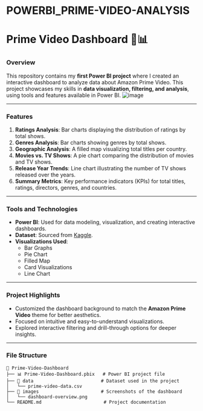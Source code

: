 # POWERBI_PRIME-VIDEO-ANALYSIS
# Prime Video Dashboard 🎥📊  

### Overview  
This repository contains my **first Power BI project** where I created an interactive dashboard to analyze data about Amazon Prime Video. This project showcases my skills in **data visualization, filtering, and analysis**, using tools and features available in Power BI.
![image](https://github.com/user-attachments/assets/13fd5ce6-750a-4f8b-be05-29c5b42ae37b)

---

### Features  
1. **Ratings Analysis**: Bar charts displaying the distribution of ratings by total shows.  
2. **Genres Analysis**: Bar charts showing genres by total shows.  
3. **Geographic Analysis**: A filled map visualizing total titles per country.  
4. **Movies vs. TV Shows**: A pie chart comparing the distribution of movies and TV shows.  
5. **Release Year Trends**: Line chart illustrating the number of TV shows released over the years.  
6. **Summary Metrics**: Key performance indicators (KPIs) for total titles, ratings, directors, genres, and countries.  

---

### Tools and Technologies  
- **Power BI**: Used for data modeling, visualization, and creating interactive dashboards.  
- **Dataset**: Sourced from [Kaggle](https://www.kaggle.com/).  
- **Visualizations Used**:  
  - Bar Graphs  
  - Pie Chart  
  - Filled Map  
  - Card Visualizations  
  - Line Chart  

---

### Project Highlights  
- Customized the dashboard background to match the **Amazon Prime Video** theme for better aesthetics.  
- Focused on intuitive and easy-to-understand visualizations.  
- Explored interactive filtering and drill-through options for deeper insights.  

---

### File Structure  
```plaintext
📂 Prime-Video-Dashboard  
├── 📊 Prime-Video-Dashboard.pbix   # Power BI project file  
├── 📂 data                         # Dataset used in the project  
│   └── prime-video-data.csv  
├── 📂 images                       # Screenshots of the dashboard  
│   └── dashboard-overview.png  
└── README.md                       # Project documentation  
